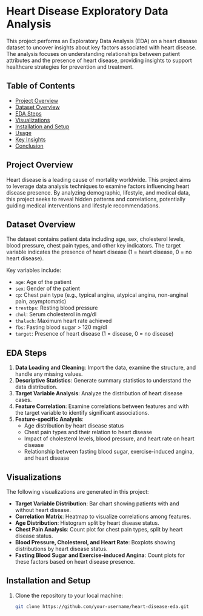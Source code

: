 # Heart Disease Exploratory Data Analysis

This project performs an Exploratory Data Analysis (EDA) on a heart disease dataset to uncover insights about key factors associated with heart disease. The analysis focuses on understanding relationships between patient attributes and the presence of heart disease, providing insights to support healthcare strategies for prevention and treatment.

## Table of Contents
- [Project Overview](#project-overview)
- [Dataset Overview](#dataset-overview)
- [EDA Steps](#eda-steps)
- [Visualizations](#visualizations)
- [Installation and Setup](#installation-and-setup)
- [Usage](#usage)
- [Key Insights](#key-insights)
- [Conclusion](#conclusion)

## Project Overview

Heart disease is a leading cause of mortality worldwide. This project aims to leverage data analysis techniques to examine factors influencing heart disease presence. By analyzing demographic, lifestyle, and medical data, this project seeks to reveal hidden patterns and correlations, potentially guiding medical interventions and lifestyle recommendations.

## Dataset Overview

The dataset contains patient data including age, sex, cholesterol levels, blood pressure, chest pain types, and other key indicators. The target variable indicates the presence of heart disease (1 = heart disease, 0 = no heart disease).

Key variables include:
- `age`: Age of the patient
- `sex`: Gender of the patient
- `cp`: Chest pain type (e.g., typical angina, atypical angina, non-anginal pain, asymptomatic)
- `trestbps`: Resting blood pressure
- `chol`: Serum cholesterol in mg/dl
- `thalach`: Maximum heart rate achieved
- `fbs`: Fasting blood sugar > 120 mg/dl
- `target`: Presence of heart disease (1 = disease, 0 = no disease)

## EDA Steps

1. **Data Loading and Cleaning**: Import the data, examine the structure, and handle any missing values.
2. **Descriptive Statistics**: Generate summary statistics to understand the data distribution.
3. **Target Variable Analysis**: Analyze the distribution of heart disease cases.
4. **Feature Correlation**: Examine correlations between features and with the target variable to identify significant associations.
5. **Feature-specific Analysis**:
   - Age distribution by heart disease status
   - Chest pain types and their relation to heart disease
   - Impact of cholesterol levels, blood pressure, and heart rate on heart disease
   - Relationship between fasting blood sugar, exercise-induced angina, and heart disease

## Visualizations

The following visualizations are generated in this project:
- **Target Variable Distribution**: Bar chart showing patients with and without heart disease.
- **Correlation Matrix**: Heatmap to visualize correlations among features.
- **Age Distribution**: Histogram split by heart disease status.
- **Chest Pain Analysis**: Count plot for chest pain types, split by heart disease status.
- **Blood Pressure, Cholesterol, and Heart Rate**: Boxplots showing distributions by heart disease status.
- **Fasting Blood Sugar and Exercise-induced Angina**: Count plots for these factors based on heart disease presence.

## Installation and Setup

1. Clone the repository to your local machine:
   ```bash
   git clone https://github.com/your-username/heart-disease-eda.git

